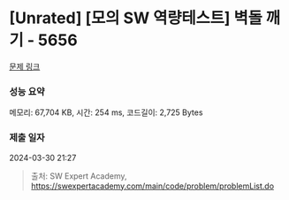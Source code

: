 # [Unrated] [모의 SW 역량테스트] 벽돌 깨기 - 5656 

[문제 링크](https://swexpertacademy.com/main/code/problem/problemDetail.do?contestProbId=AWXRQm6qfL0DFAUo) 

### 성능 요약

메모리: 67,704 KB, 시간: 254 ms, 코드길이: 2,725 Bytes

### 제출 일자

2024-03-30 21:27



> 출처: SW Expert Academy, https://swexpertacademy.com/main/code/problem/problemList.do